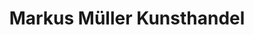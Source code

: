 ---
title: "Markus Müller Kunsthandel"
url: /muenchen/markus-mueller-kunsthandel/
shop: Antiquitäten
---